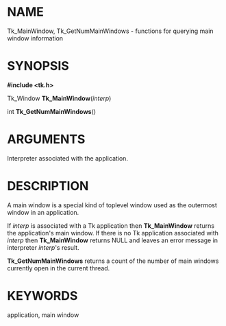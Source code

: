 # NAME

Tk_MainWindow, Tk_GetNumMainWindows - functions for querying main window
information

# SYNOPSIS

**#include \<tk.h\>**

Tk_Window **Tk_MainWindow**(*interp*)

int **Tk_GetNumMainWindows**()

# ARGUMENTS

Interpreter associated with the application.

# DESCRIPTION

A main window is a special kind of toplevel window used as the outermost
window in an application.

If *interp* is associated with a Tk application then **Tk_MainWindow**
returns the application\'s main window. If there is no Tk application
associated with *interp* then **Tk_MainWindow** returns NULL and leaves
an error message in interpreter *interp*\'s result.

**Tk_GetNumMainWindows** returns a count of the number of main windows
currently open in the current thread.

# KEYWORDS

application, main window

<!---
Copyright (c) 1990 The Regents of the University of California
Copyright (c) 1994-1996 Sun Microsystems, Inc
-->

